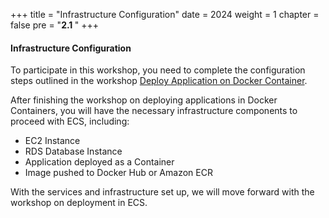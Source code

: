 +++
title = "Infrastructure Configuration"
date = 2024
weight = 1
chapter = false
pre = "<b>2.1 </b>"
+++

#### Infrastructure Configuration

To participate in this workshop, you need to complete the configuration steps outlined in the workshop [Deploy Application on Docker Container](https://fcj-dntu.github.io/000015-deploy-app-docker).

After finishing the workshop on deploying applications in Docker Containers, you will have the necessary infrastructure components to proceed with ECS, including:

- EC2 Instance
- RDS Database Instance
- Application deployed as a Container
- Image pushed to Docker Hub or Amazon ECR

With the services and infrastructure set up, we will move forward with the workshop on deployment in ECS.
